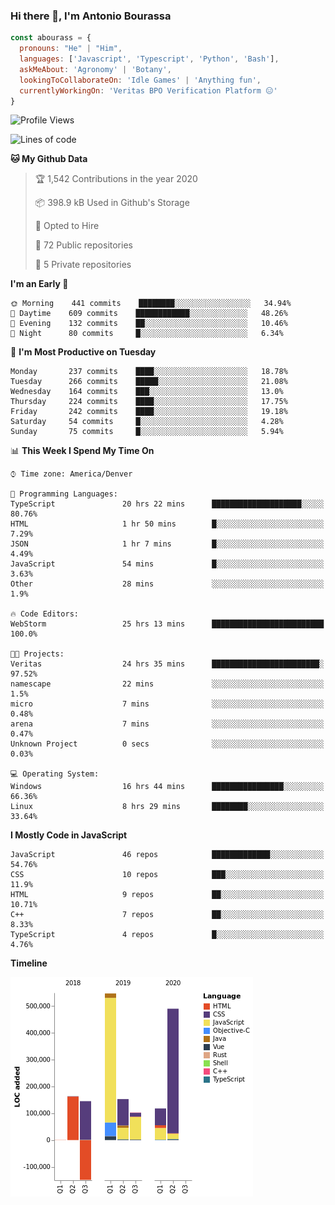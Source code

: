 ### Hi there 👋, I'm Antonio Bourassa

```javascript
const abourass = {
  pronouns: "He" | "Him",
  languages: ['Javascript', 'Typescript', 'Python', 'Bash'],
  askMeAbout: 'Agronomy' | 'Botany',
  lookingToCollaborateOn: 'Idle Games' | 'Anything fun',
  currentlyWorkingOn: 'Veritas BPO Verification Platform 😑'
}
```

<!--START_SECTION:waka-->
![Profile Views](http://img.shields.io/badge/Profile%20Views-0-blue)

![Lines of code](https://img.shields.io/badge/From%20Hello%20World%20I%27ve%20Written-14.5%20million%20Lines%20of%20code-blue)

**🐱 My Github Data** 

> 🏆 1,542 Contributions in the year 2020
 > 
> 📦 398.9 kB Used in Github's Storage 
 > 
> 💼 Opted to Hire
 > 
> 📜 72 Public repositories
 > 
> 🔑 5 Private repositories 

**I'm an Early 🐤** 

```text
🌞 Morning    441 commits    ████████░░░░░░░░░░░░░░░░░   34.94% 
🌆 Daytime    609 commits    ████████████░░░░░░░░░░░░░   48.26% 
🌃 Evening    132 commits    ██░░░░░░░░░░░░░░░░░░░░░░░   10.46% 
🌙 Night      80 commits     █░░░░░░░░░░░░░░░░░░░░░░░░   6.34%

```
📅 **I'm Most Productive on Tuesday** 

```text
Monday       237 commits    ████░░░░░░░░░░░░░░░░░░░░░   18.78% 
Tuesday      266 commits    █████░░░░░░░░░░░░░░░░░░░░   21.08% 
Wednesday    164 commits    ███░░░░░░░░░░░░░░░░░░░░░░   13.0% 
Thursday     224 commits    ████░░░░░░░░░░░░░░░░░░░░░   17.75% 
Friday       242 commits    ████░░░░░░░░░░░░░░░░░░░░░   19.18% 
Saturday     54 commits     █░░░░░░░░░░░░░░░░░░░░░░░░   4.28% 
Sunday       75 commits     █░░░░░░░░░░░░░░░░░░░░░░░░   5.94%

```


📊 **This Week I Spend My Time On** 

```text
⌚︎ Time zone: America/Denver

💬 Programming Languages: 
TypeScript               20 hrs 22 mins      ████████████████████░░░░░   80.76% 
HTML                     1 hr 50 mins        █░░░░░░░░░░░░░░░░░░░░░░░░   7.29% 
JSON                     1 hr 7 mins         █░░░░░░░░░░░░░░░░░░░░░░░░   4.49% 
JavaScript               54 mins             █░░░░░░░░░░░░░░░░░░░░░░░░   3.63% 
Other                    28 mins             ░░░░░░░░░░░░░░░░░░░░░░░░░   1.9%

🔥 Code Editors: 
WebStorm                 25 hrs 13 mins      █████████████████████████   100.0%

🐱‍💻 Projects: 
Veritas                  24 hrs 35 mins      ████████████████████████░   97.52% 
namescape                22 mins             ░░░░░░░░░░░░░░░░░░░░░░░░░   1.5% 
micro                    7 mins              ░░░░░░░░░░░░░░░░░░░░░░░░░   0.48% 
arena                    7 mins              ░░░░░░░░░░░░░░░░░░░░░░░░░   0.47% 
Unknown Project          0 secs              ░░░░░░░░░░░░░░░░░░░░░░░░░   0.03%

💻 Operating System: 
Windows                  16 hrs 44 mins      ████████████████░░░░░░░░░   66.36% 
Linux                    8 hrs 29 mins       ████████░░░░░░░░░░░░░░░░░   33.64%

```

**I Mostly Code in JavaScript** 

```text
JavaScript               46 repos            █████████████░░░░░░░░░░░░   54.76% 
CSS                      10 repos            ███░░░░░░░░░░░░░░░░░░░░░░   11.9% 
HTML                     9 repos             ██░░░░░░░░░░░░░░░░░░░░░░░   10.71% 
C++                      7 repos             ██░░░░░░░░░░░░░░░░░░░░░░░   8.33% 
TypeScript               4 repos             █░░░░░░░░░░░░░░░░░░░░░░░░   4.76%

```


**Timeline**

![Chart not found](https://github.com/Abourass/Abourass/blob/master/charts/bar_graph.png) 


<!--END_SECTION:waka-->

<!--
**Abourass/Abourass** is a ✨ _special_ ✨ repository because its `README.md` (this file) appears on your GitHub profile.

Here are some ideas to get you started:

- 🔭 I’m currently working on ...
- 🌱 I’m currently learning ...
- 👯 I’m looking to collaborate on ...
- 🤔 I’m looking for help with ...
- 💬 Ask me about ...
- 📫 How to reach me: ...
- 😄 Pronouns: ...
- ⚡ Fun fact: ...
-->

